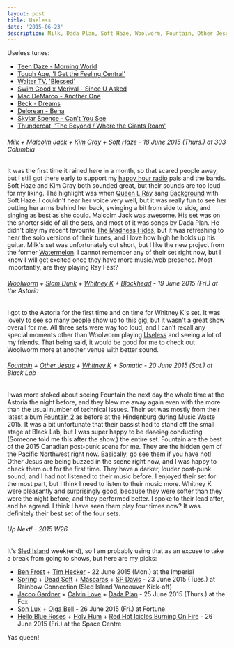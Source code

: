```yaml
---
layout: post
title: Useless
date: '2015-06-23'
description: Milk, Dada Plan, Soft Haze, Woolworm, Fountain, Other Jesus, Ben Frost, Tim Hecker, Son Lux, Holy Hum, nbd, nbd label, nbdlabel, Mesa Luna, Avid Walker, Eubene
---
```

<p class="list-description">Useless tunes:</p>

  * [Teen Daze - Morning World](https://soundcloud.com/teendaze/teen-daze-morning-world)
  * [Tough Age, 'I Get the Feeling Central'](http://consequenceofsound.net/2015/06/stream-tough-ages-new-album-i-get-the-feeling-central/)
  * [Walter TV, 'Blessed'](https://open.spotify.com/album/0G56n5q84ECyRZ2iSFn0Ao)
  * [Swim Good x Merival - Since U Asked](https://soundcloud.com/shhsecretsongs/swimgood)
  * [Mac DeMarco - Another One](https://www.youtube.com/watch?v=gbg27oT8Z9M)
  * [Beck - Dreams](https://www.youtube.com/watch?v=oTM3YPTYNo0)
  * [Delorean - Bena](https://soundcloud.com/deloreandanz/delorean-bena)
  * [Skylar Spence - Can't You See](https://soundcloud.com/carparkrecords/skylar-spence-cant-you-see)
  * [Thundercat, 'The Beyond / Where the Giants Roam'](https://open.spotify.com/album/7vgnnPWflv8g0vQYOberLn)


###### Milk + [Malcolm Jack](https://malcolmjack.bandcamp.com/) + [Kim Gray](https://kimgray.bandcamp.com/) + [Soft Haze](https://softhaze.bandcamp.com/) - 18 June 2015 (Thurs.) at 303 Columbia

It was the first time it rained here in a month, so that scared people away, but I still got there early to support my [happy hour radio](https://www.mixcloud.com/happyhourradioshow/) pals and the bands. Soft Haze and Kim Gray both sounded great, but their sounds are too loud for my liking. The highlight was when [Queen L Ray](http://laurenjray.com/) sang [Background](https://softhaze.bandcamp.com/track/background) with Soft Haze. I couldn't hear her voice very well, but it was really fun to see her putting her arms behind her back, swinging a bit from side to side, and singing as best as she could. Malcolm Jack was awesome. His set was on the shorter side of all the sets, and most of it was songs by Dada Plan. He didn't play my recent favourite [The Madness Hides](https://www.youtube.com/watch?v=1mq2FtePogg), but it was refreshing to hear the solo versions of their tunes, and I love how high he holds up his guitar. Milk's set was unfortunately cut short, but I like the new project from the former [Watermelon](https://watermelon.bandcamp.com/track/hell-mouth). I cannot remember any of their set right now, but I know I will get excited once they have more music/web presence. Most importantly, are they playing Ray Fest?

###### [Woolworm](https://woolworm.bandcamp.com/track/useless) + [Slam Dunk](https://slamdunk.bandcamp.com/) + [Whitney K](https://whitneyk.bandcamp.com/) + [Blockhead](https://blockheadvan.bandcamp.com/) - 19 June 2015 (Fri.) at the Astoria

I got to the Astoria for the first time and on time for Whitney K's set. It was lovely to see so many people show up to this gig, but it wasn't a great show overall for me. All three sets were way too loud, and I can't recall any special moments other than Woolworm playing [Useless](https://woolworm.bandcamp.com/track/useless) and seeing a lot of my friends. That being said, it would be good for me to check out Woolworm more at another venue with better sound.

###### [Fountain](http://fountain.bandcamp.com/track/emerald-dripping-flat) + [Other Jesus](https://otherjesus.bandcamp.com/) + [Whitney K](https://whitneyk.bandcamp.com/) + Somatic - 20 June 2015 (Sat.) at Black Lab

I was more stoked about seeing Fountain the next day the whole time at the Astoria the night before, and they blew me away again even with the more than the usual number of technical issues. Their set was mostly from their latest album [Fountain 2](http://fountain.bandcamp.com/album/fountain-2-2) as before at the Hindenburg during Music Waste 2015. It was a bit unfortunate that their bassist had to stand off the small stage at Black Lab, but I was super happy to be <del>dancing</del> conducting (Someone told me this after the show.) the entire set. Fountain are the best of the 2015 Canadian post-punk scene for me. They are the hidden gem of the Pacific Northwest right now. Basically, go see them if you have not! Other Jesus are being buzzed in the scene right now, and I was happy to check them out for the first time. They have a darker, louder post-punk sound, and I had not listened to their music before. I enjoyed their set for the most part, but I think I need to listen to their music more. Whitney K were pleasantly and surprisingly good, because they were softer than they were the night before, and they performed better. I spoke to their lead after, and he agreed. I think I have seen them play four times now? It was definitely their best set of the four sets.

###### Up Next! - 2015 W26

<p class="list-description">It's <a href="http://www.sledisland.com/">Sled Island</a> week(end), so I am probably using that as an excuse to take a break from going to shows, but here are my picks:</p>

  * [Ben Frost](https://open.spotify.com/artist/6qEM4txXHvfMbOUOK9L7pl) + [Tim Hecker](https://open.spotify.com/artist/1qiwaJwjKod5WhcYZ76O1B) - 22 June 2015 (Mon.) at the Imperial
  * [Sprïng](https://springband.bandcamp.com/) + [Dead Soft](http://deadsoft.bandcamp.com/) + [Máscaras](http://mascaras.bandcamp.com/) + [SP Davis](https://soundcloud.com/s-p-davis-1) - 23 June 2015 (Tues.) at Rainbow Connection (Sled Island Vancouver Kick-off)
  * [Jacco Gardner](https://open.spotify.com/artist/5RfKXXQQn2OhZiT5iSggZn) + [Calvin Love](https://open.spotify.com/artist/4BGm5j3zsc5NU2BM1ihlA4) + [Dada Plan](https://www.youtube.com/watch?v=1mq2FtePogg) - 25 June 2015 (Thurs.) at the Fox
  * [Son Lux](https://open.spotify.com/album/3RAdsUGbFZq3WPcdep3kid) + [Olga Bell](https://open.spotify.com/artist/1zjqPZmlIYTMAjmDtigRSo) - 26 June 2015 (Fri.) at Fortune
  * [Hello Blue Roses](https://helloblueroses.bandcamp.com/) + [Holy Hum](https://holyhum.bandcamp.com/) + [Red Hot Icicles Burning On Fire](https://redhoticiclesburningonfire.bandcamp.com/) - 26 June 2015 (Fri.) at the Space Centre

Yas queen! <i class="twa twa-lg twa-snowflake"></i><i class="twa twa-lg twa-no-mobile-phones"></i>

